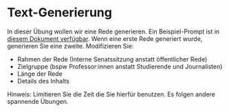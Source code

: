 # Text-Generierung

In dieser Übung wollen wir eine Rede generieren. Ein Beispiel-Prompt ist in [diesem Dokument verfügbar](./rede-prompt.docx). Wenn eine erste Rede generiert wurde, generieren Sie eine zweite. Modifizieren Sie:
* Rahmen der Rede (Interne Senatssitzung anstatt öffentlicher Rede)
* Zielgruppe (bspw Professor:innen anstatt Studierende und Journalisten)
* Länge der Rede
* Details des Inhalts

Hinweis: Limitieren Sie die Zeit die Sie hierfür benutzen. Es folgen andere spannende Übungen.